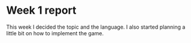 # Week 1 report

This week I decided the topic and the language. I also started planning a little bit on how to implement the game.